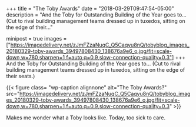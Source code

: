 +++
title = "The Toby Awards"
date = "2018-03-29T09:47:54-05:00"
description = "And the Toby for Outstanding Building of the Year goes to… (Cut to rival building management teams dressed up in tuxedos, sitting on the edge of their..."

minipost = true
images = ["https://imagedelivery.net/zJmFZzaNuqC_Q5Caqyu8nQ/tobyblog_images_20180329-toby-awards_39497808430_138676a9e6_o.jpg/fit=scale-down,w=780,sharpen=1,f=auto,q=0.9,slow-connection-quality=0.3"]
+++
And the Toby for Outstanding Building of the Year goes to… (Cut to rival building management teams dressed up in tuxedos, sitting on the edge of their seats.)

{{< figure class= "wp-caption alignnone" alt="The Toby Awards?" src="https://imagedelivery.net/zJmFZzaNuqC_Q5Caqyu8nQ/tobyblog_images_20180329-toby-awards_39497808430_138676a9e6_o.jpg/fit=scale-down,w=780,sharpen=1,f=auto,q=0.9,slow-connection-quality=0.3" >}}

Makes me wonder what a Toby looks like. Today, too sick to care.

